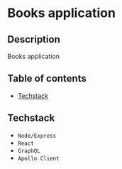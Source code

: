 # Books application

## Description

Books application

## Table of contents

- [Techstack](#techstack)

## Techstack

- `Node/Express`
- `React`
- `GraphQL`
- `Apollo Client`
